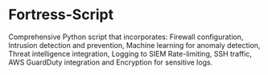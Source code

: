 # Fortress-Script
Comprehensive Python script that incorporates: Firewall configuration, Intrusion detection and prevention, Machine learning for anomaly detection, Threat intelligence integration, Logging to SIEM Rate-limiting, SSH traffic, AWS GuardDuty integration and Encryption for sensitive logs.
